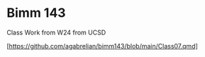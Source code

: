 # Bimm 143

Class Work from W24 from UCSD

[https://github.com/agabrelian/bimm143/blob/main/Class07.qmd]